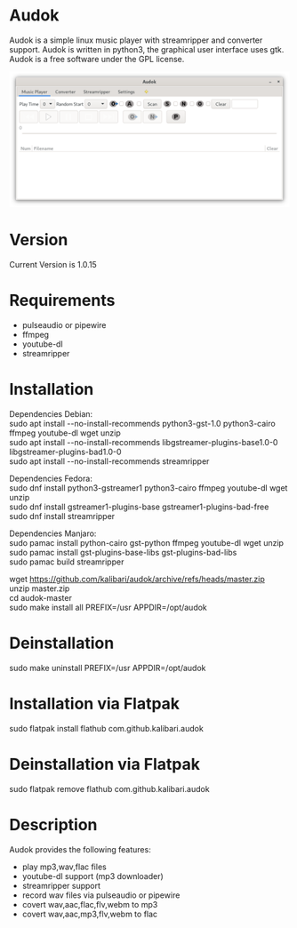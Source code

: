 Audok
======
Audok is a simple linux music player with streamripper and converter support. Audok is written in python3, the graphical user interface uses gtk. Audok is a free software under the GPL license.

![Screenshot](https://github.com/kalibari/audok/blob/master/audok/screenshot.png)


Version
======
Current Version is 1.0.15


Requirements
======
- pulseaudio or pipewire
- ffmpeg
- youtube-dl
- streamripper


Installation
======
Dependencies Debian:<br/>
sudo apt install --no-install-recommends python3-gst-1.0 python3-cairo ffmpeg youtube-dl wget unzip<br/>
sudo apt install --no-install-recommends libgstreamer-plugins-base1.0-0 libgstreamer-plugins-bad1.0-0<br/>
sudo apt install --no-install-recommends streamripper<br/>

Dependencies Fedora:<br/>
sudo dnf install python3-gstreamer1 python3-cairo ffmpeg youtube-dl wget unzip<br/>
sudo dnf install gstreamer1-plugins-base gstreamer1-plugins-bad-free<br/>
sudo dnf install streamripper<br/>

Dependencies Manjaro:<br/>
sudo pamac install python-cairo gst-python ffmpeg youtube-dl wget unzip<br/>
sudo pamac install gst-plugins-base-libs gst-plugins-bad-libs<br/>
sudo pamac build streamripper<br/>

wget https://github.com/kalibari/audok/archive/refs/heads/master.zip<br/>
unzip master.zip<br/>
cd audok-master<br/>
sudo make install all PREFIX=/usr APPDIR=/opt/audok<br/>


Deinstallation
======
sudo make uninstall PREFIX=/usr APPDIR=/opt/audok<br/>


Installation via Flatpak
======
sudo flatpak install flathub com.github.kalibari.audok<br/>


Deinstallation via Flatpak
======
sudo flatpak remove flathub com.github.kalibari.audok<br/>



Description
======
Audok provides the following features:
- play mp3,wav,flac files
- youtube-dl support (mp3 downloader)
- streamripper support
- record wav files via pulseaudio or pipewire
- covert wav,aac,flac,flv,webm to mp3
- covert wav,aac,mp3,flv,webm to flac
